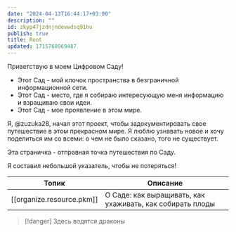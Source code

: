 ```yaml
---
date: "2024-04-13T16:44:17+03:00"
description: ""
id: zkyp47jzdnjndevwdsq91hu
publish: true
title: Root
updated: 1715768969487
---
```

Приветствую в моем Цифровом Саду!

- Этот Сад - мой клочок пространства в безграничной информационной сети.
- Этот Сад - место, где я собираю интересующую меня информацию и взращиваю свои идеи.
- Этот Сад - мое проявление в этом мире.

Я, @zuzuka28, начал этот проект, чтобы задокументировать свое путешествие в этом прекрасном мире.
Я люблю узнавать новое и хочу поделиться им со всеми: о чем не было сказано, того не существует.

Эта страничка - отправная точка путешествия по Саду.

Я составил небольшой указатель, чтобы не потеряться!

| Топик                     | Описание                                                  |
| ------------------------- | --------------------------------------------------------- |
| [[organize.resource.pkm]] | О Саде: как выращивать, как ухаживать, как собирать плоды |

> [!danger] Здесь водятся драконы
